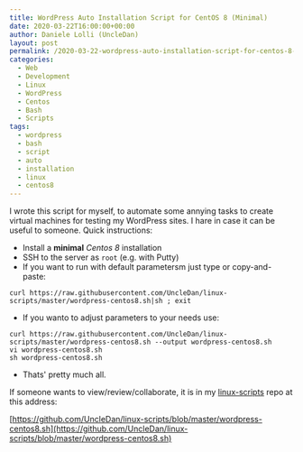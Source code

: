 ```yaml
---
title: WordPress Auto Installation Script for CentOS 8 (Minimal)
date: 2020-03-22T16:00:00+00:00
author: Daniele Lolli (UncleDan)
layout: post
permalink: /2020-03-22-wordpress-auto-installation-script-for-centos-8-minimal.html
categories:
  - Web
  - Development
  - Linux
  - WordPress
  - Centos
  - Bash
  - Scripts
tags:
  - wordpress
  - bash
  - script
  - auto
  - installation
  - linux
  - centos8
---
```

I wrote this script for myself, to automate some annying tasks to create virtual machines for testing my WordPress sites.
I hare in case it can be useful to someone.
Quick instructions:

* Install a **minimal** *Centos 8* installation
* SSH to the server as `root` (e.g. with Putty)
* If you want to run with default parametersm just type or copy-and-paste:
```
curl https://raw.githubusercontent.com/UncleDan/linux-scripts/master/wordpress-centos8.sh|sh ; exit
```
* If you wanto to adjust parameters to your needs use:
```
curl https://raw.githubusercontent.com/UncleDan/linux-scripts/master/wordpress-centos8.sh --output wordpress-centos8.sh
vi wordpress-centos8.sh
sh wordpress-centos8.sh
```
* Thats' pretty much all.

If someone wants to view/review/collaborate, it is in my [linux-scripts](https://github.com/UncleDan/linux-scripts) repo at this address:

[https://github.com/UncleDan/linux-scripts/blob/master/wordpress-centos8.sh](https://github.com/UncleDan/linux-scripts/blob/master/wordpress-centos8.sh)

